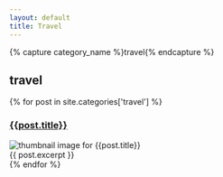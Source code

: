 ```yaml
---
layout: default
title: Travel
---
```

<div id="archives">
        <div class="archive-group">
            {% capture category_name %}travel{% endcapture %}
            <div id="#travel"></div>
            <h2 class="category-head">travel</h2>
            <a name="travel"></a>
            {% for post in site.categories['travel'] %}
                <article class="archive-item">
                    <h3><a href="{{ site.baseurl }}{{ post.url }}">{{post.title}}</a></h3>  
                    <div class="thumbnail">
                        <img src="{{ site.baseurl }}/images/{{ post.thumbnail }}" alt="thumbnail image for {{post.title}}"/>
                    </div>
                    {{ post.excerpt }}
                </article>
            {% endfor %}
        </div>
</div>